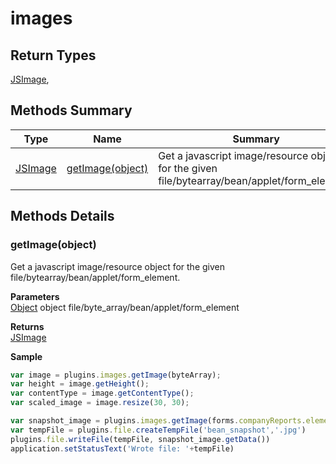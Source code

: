 #  images

## **Return Types**
[JSImage](./JSImage.md),

## Methods Summary

| Type                                                  | Name                    | Summary                                                                                                           |
| ----------------------------------------------------- | ----------------------- | ----------------------------------------------------------------------------------------------------------------- |
| [JSImage](./JSImage.md) | [getImage(object)](images.md#getimage-object)                   | Get a javascript image/resource object for the given file/bytearray/bean/applet/form_element..                                    |

## Methods Details

### getImage(object)

Get a javascript image/resource object for the given file/bytearray/bean/applet/form_element.

**Parameters**\
[Object](../../JSLib/Object.md) object file/byte_array/bean/applet/form_element

**Returns**\
[JSImage](./JSImage.md) 


**Sample**

```javascript
var image = plugins.images.getImage(byteArray);
var height = image.getHeight();
var contentType = image.getContentType();
var scaled_image = image.resize(30, 30);

var snapshot_image = plugins.images.getImage(forms.companyReports.elements.employeesChartBean);
var tempFile = plugins.file.createTempFile('bean_snapshot','.jpg')
plugins.file.writeFile(tempFile, snapshot_image.getData())
application.setStatusText('Wrote file: '+tempFile)
```

